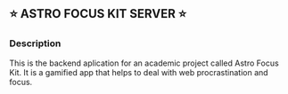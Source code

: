 ## :star: ASTRO FOCUS KIT SERVER :star:

### Description
This is the backend aplication for an academic project called Astro Focus Kit. It is a gamified app that helps to deal with web procrastination and focus.